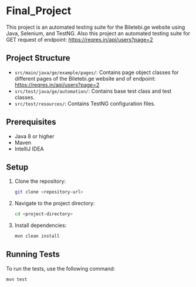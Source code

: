 # Final_Project
This project is an automated testing suite for the Biletebi.ge website using Java, Selenium, and TestNG.
Also this project an automated testing suite for GET request of endpoint: https://reqres.in/api/users?page=2 

## Project Structure

- `src/main/java/ge/example/pages/`: Contains page object classes for different pages of the Biletebi.ge website and of endpoint: https://reqres.in/api/users?page=2
- `src/test/java/ge/automation/`: Contains base test class and test classes.
- `src/test/resources/`: Contains TestNG configuration files.

## Prerequisites

- Java 8 or higher
- Maven
- IntelliJ IDEA

## Setup

1. Clone the repository:
    ```sh
    git clone <repository-url>
    ```
2. Navigate to the project directory:
    ```sh
    cd <project-directory>
    ```
3. Install dependencies:
    ```sh
    mvn clean install
    ```

## Running Tests

To run the tests, use the following command:
```sh
mvn test
